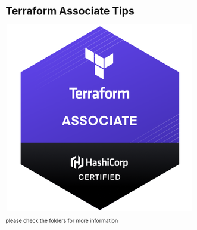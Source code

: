# Terraform Associate Tips

<p align="center" style="text-align:center;">
  <a href="https://www.hashicorp.com/certification/terraform-associate">
    <img alt="HashiCorp Associate logo" src="img/terraform-exam.png" width="500" />
  </a>
</p>


please check the folders for more information


















